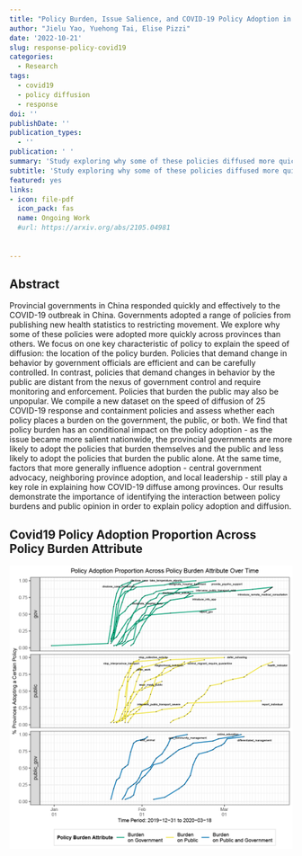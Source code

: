 ```yaml
---
title: "Policy Burden, Issue Salience, and COVID-19 Policy Adoption in China"
author: "Jielu Yao, Yuehong Tai, Elise Pizzi"
date: '2022-10-21'
slug: response-policy-covid19
categories:
  - Research
tags:
  - covid19
  - policy diffusion
  - response
doi: ''
publishDate: ''
publication_types:
  - ''
publication: ' '
summary: 'Study exploring why some of these policies diffused more quickly across provinces than others during COVID19 in China and finding policy features matter. (Working Paper)'
subtitle: 'Study exploring why some of these policies diffused more quickly across provinces than others during COVID19 in China and finding policy features matter.(Working Paper)'
featured: yes
links:
- icon: file-pdf
  icon_pack: fas
  name: Ongoing Work
  #url: https://arxiv.org/abs/2105.04981
  

---
```


## Abstract 

Provincial governments in China responded quickly and effectively to the COVID-19 outbreak in China. Governments adopted a range of policies from publishing new health statistics to restricting movement. We explore why some of these policies were adopted more quickly across provinces than others. We focus on one key characteristic of policy to explain the speed of diffusion: the location of the policy burden. Policies that demand change in behavior by government officials are efficient and can be carefully controlled. In contrast, policies that demand changes in behavior by the public are distant from the nexus of government control and require monitoring and enforcement. Policies that burden the public may also be unpopular. We compile a new dataset on the speed of diffusion of 25 COVID-19 response and containment policies and assess whether each policy places a burden on the government, the public, or both. We find that policy burden has an conditional impact on the policy adoption - as the issue became more salient nationwide, the provincial governments are more likely to adopt the policies that burden themselves and the public and less likely to adopt the policies that burden the public alone. At the same time, factors that more generally influence adoption - central government advocacy, neighboring province adoption, and local leadership - still play a key role in explaining how COVID-19 diffuse among provinces. Our results demonstrate the importance of identifying the interaction between policy burdens and public opinion in order to explain policy adoption and diffusion. 


## Covid19 Policy Adoption Proportion Across Policy Burden Attribute

![policy adoption](policyburden_label.png)
